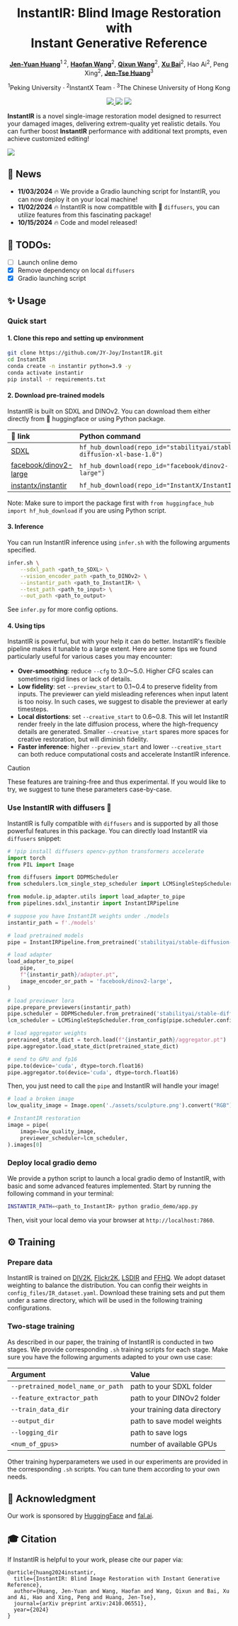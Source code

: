 <div align="center">
<h1>InstantIR: Blind Image Restoration with</br>Instant Generative Reference</h1>

[**Jen-Yuan Huang**](https://jy-joy.github.io)<sup>1&nbsp;2</sup>, [**Haofan Wang**](https://haofanwang.github.io/)<sup>2</sup>, [**Qixun Wang**](https://github.com/wangqixun)<sup>2</sup>, [**Xu Bai**](https://huggingface.co/baymin0220)<sup>2</sup>, Hao Ai<sup>2</sup>, Peng Xing<sup>2</sup>, [**Jen-Tse Huang**](https://penguinnnnn.github.io)<sup>3</sup> <br>

<sup>1</sup>Peking University · <sup>2</sup>InstantX Team · <sup>3</sup>The Chinese University of Hong Kong

<!-- <sup>*</sup>corresponding authors -->

<a href='https://arxiv.org/abs/2410.06551'><img src='https://img.shields.io/badge/arXiv-2410.06551-b31b1b.svg'>
<a href='https://jy-joy.github.io/InstantIR/'><img src='https://img.shields.io/badge/Project-Website-green'></a>
<a href='https://huggingface.co/InstantX/InstantIR'><img src='https://img.shields.io/static/v1?label=Model&message=Huggingface&color=orange'></a> 
<!-- [![GitHub](https://img.shields.io/github/stars/InstantID/InstantID?style=social)](https://github.com/InstantID/InstantID) -->

<!-- <a href='https://huggingface.co/spaces/InstantX/InstantID'><img src='https://img.shields.io/badge/%F0%9F%A4%97%20Hugging%20Face-Spaces-blue'></a>
[![ModelScope](https://img.shields.io/badge/ModelScope-Studios-blue)](https://modelscope.cn/studios/instantx/InstantID/summary)
[![Open in OpenXLab](https://cdn-static.openxlab.org.cn/app-center/openxlab_app.svg)](https://openxlab.org.cn/apps/detail/InstantX/InstantID) -->

</div>

**InstantIR** is a novel single-image restoration model designed to resurrect your damaged images, delivering extrem-quality yet realistic details. You can further boost **InstantIR** performance with additional text prompts, even achieve customized editing!


<!-- >**Abstract**: <br>
> Handling test-time unknown degradation is the major challenge in Blind Image Restoration (BIR), necessitating high model generalization. An effective strategy is to incorporate prior knowledge, either from human input or generative model. In this paper, we introduce Instant-reference Image Restoration (InstantIR), a novel diffusion-based BIR method which dynamically adjusts generation condition during inference. We first extract a compact representation of the input via a pre-trained vision encoder. At each generation step, this representation is used to decode current diffusion latent and instantiate it in the generative prior. The degraded image is then encoded with this reference, providing robust generation condition. We observe the variance of generative references fluctuate with degradation intensity, which we further leverage as an indicator for developing a sampling algorithm adaptive to input quality. Extensive experiments demonstrate InstantIR achieves state-of-the-art performance and offering outstanding visual quality. Through modulating generative references with textual description, InstantIR can restore extreme degradation and additionally feature creative restoration. -->

<img src='assets/teaser_figure.png'>

## 📢 News
- **11/03/2024** 🔥 We provide a Gradio launching script for InstantIR, you can now deploy it on your local machine!
- **11/02/2024** 🔥 InstantIR is now compatitble with 🧨 `diffusers`, you can utilize features from this fascinating package!
- **10/15/2024** 🔥 Code and model released!

## 📝 TODOs:
- [ ] Launch online demo
- [x] Remove dependency on local `diffusers`
- [x] Gradio launching script

## ✨ Usage
<!-- ### Online Demo
We provide a Gradio Demo on 🤗, click the button below and have fun with InstantIR! -->

### Quick start
#### 1. Clone this repo and setting up environment
```sh
git clone https://github.com/JY-Joy/InstantIR.git
cd InstantIR
conda create -n instantir python=3.9 -y
conda activate instantir
pip install -r requirements.txt
```

#### 2. Download pre-trained models

InstantIR is built on SDXL and DINOv2. You can download them either directly from 🤗 huggingface or using Python package.

| 🤗 link | Python command
| :--- | :----------
|[SDXL](https://huggingface.co/stabilityai/stable-diffusion-xl-base-1.0) | `hf_hub_download(repo_id="stabilityai/stable-diffusion-xl-base-1.0")`
|[facebook/dinov2-large](https://huggingface.co/facebook/dinov2-large) | `hf_hub_download(repo_id="facebook/dinov2-large")`
|[instantx/instantir](https://huggingface.co/facebook/dinov2-large) | `hf_hub_download(repo_id="InstantX/InstantIR")`

Note: Make sure to import the package first with `from huggingface_hub import hf_hub_download` if you are using Python script.

#### 3. Inference

You can run InstantIR inference using `infer.sh` with the following arguments specified.

```sh
infer.sh \
    --sdxl_path <path_to_SDXL> \
    --vision_encoder_path <path_to_DINOv2> \
    --instantir_path <path_to_InstantIR> \
    --test_path <path_to_input> \
    --out_path <path_to_output>
```

See `infer.py` for more config options. 

#### 4. Using tips

InstantIR is powerful, but with your help it can do better. InstantIR's flexible pipeline makes it tunable to a large extent. Here are some tips we found particularly useful for various cases you may encounter:
- **Over-smoothing**: reduce `--cfg` to 3.0～5.0. Higher CFG scales can sometimes rigid lines or lack of details.
- **Low fidelity**: set `--preview_start` to 0.1~0.4 to preserve fidelity from inputs. The previewer can yield misleading references when input latent is too noisy. In such cases, we suggest to disable the previewer at early timesteps.
- **Local distortions**: set `--creative_start` to 0.6~0.8. This will let InstantIR render freely in the late diffusion process, where the high-frequency details are generated. Smaller `--creative_start` spares more spaces for creative restoration, but will diminish fidelity.
- **Faster inference**: higher `--preview_start` and lower `--creative_start` can both reduce computational costs and accelerate InstantIR inference.

> [!CAUTION]
> These features are training-free and thus experimental. If you would like to try, we suggest to tune these parameters case-by-case.

### Use InstantIR with diffusers 🧨

InstantIR is fully compatible with `diffusers` and is supported by all those powerful features in this package. You can directly load InstantIR via `diffusers` snippet:

```py
# !pip install diffusers opencv-python transformers accelerate
import torch
from PIL import Image

from diffusers import DDPMScheduler
from schedulers.lcm_single_step_scheduler import LCMSingleStepScheduler

from module.ip_adapter.utils import load_adapter_to_pipe
from pipelines.sdxl_instantir import InstantIRPipeline

# suppose you have InstantIR weights under ./models
instantir_path = f'./models'

# load pretrained models
pipe = InstantIRPipeline.from_pretrained('stabilityai/stable-diffusion-xl-base-1.0', torch_dtype=torch.float16)

# load adapter
load_adapter_to_pipe(
    pipe,
    f"{instantir_path}/adapter.pt",
    image_encoder_or_path = 'facebook/dinov2-large',
)

# load previewer lora
pipe.prepare_previewers(instantir_path)
pipe.scheduler = DDPMScheduler.from_pretrained('stabilityai/stable-diffusion-xl-base-1.0', subfolder="scheduler")
lcm_scheduler = LCMSingleStepScheduler.from_config(pipe.scheduler.config)

# load aggregator weights
pretrained_state_dict = torch.load(f"{instantir_path}/aggregator.pt")
pipe.aggregator.load_state_dict(pretrained_state_dict)

# send to GPU and fp16
pipe.to(device='cuda', dtype=torch.float16)
pipe.aggregator.to(device='cuda', dtype=torch.float16)
```

Then, you just need to call the `pipe` and InstantIR will handle your image!

```py
# load a broken image
low_quality_image = Image.open('./assets/sculpture.png').convert("RGB")

# InstantIR restoration
image = pipe(
    image=low_quality_image,
    previewer_scheduler=lcm_scheduler,
).images[0]
```

### Deploy local gradio demo

We provide a python script to launch a local gradio demo of InstantIR, with basic and some advanced features implemented. Start by running the following command in your terminal:

```sh
INSTANTIR_PATH=<path_to_InstantIR> python gradio_demo/app.py
```

Then, visit your local demo via your browser at `http://localhost:7860`.


## ⚙️ Training

### Prepare data

InstantIR is trained on [DIV2K](https://www.kaggle.com/datasets/joe1995/div2k-dataset), [Flickr2K](https://www.kaggle.com/datasets/daehoyang/flickr2k), [LSDIR](https://data.vision.ee.ethz.ch/yawli/index.html) and [FFHQ](https://www.kaggle.com/datasets/rahulbhalley/ffhq-1024x1024). We adopt dataset weighting to balance the distribution. You can config their weights in ```config_files/IR_dataset.yaml```. Download these training sets and put them under a same directory, which will be used in the following training configurations.

### Two-stage training
As described in our paper, the training of InstantIR is conducted in two stages. We provide corresponding `.sh` training scripts for each stage. Make sure you have the following arguments adapted to your own use case:

| Argument | Value
| :--- | :----------
| `--pretrained_model_name_or_path` | path to your SDXL folder
| `--feature_extractor_path` | path to your DINOv2 folder
| `--train_data_dir` | your training data directory
| `--output_dir` | path to save model weights
| `--logging_dir` | path to save logs
| `<num_of_gpus>` | number of available GPUs

Other training hyperparameters we used in our experiments are provided in the corresponding `.sh` scripts. You can tune them according to your own needs.

## 👏 Acknowledgment
Our work is sponsored by [HuggingFace](https://huggingface.co) and [fal.ai](https://fal.ai).

## 🎓 Citation

If InstantIR is helpful to your work, please cite our paper via:

```
@article{huang2024instantir,
  title={InstantIR: Blind Image Restoration with Instant Generative Reference},
  author={Huang, Jen-Yuan and Wang, Haofan and Wang, Qixun and Bai, Xu and Ai, Hao and Xing, Peng and Huang, Jen-Tse},
  journal={arXiv preprint arXiv:2410.06551},
  year={2024}
}
```